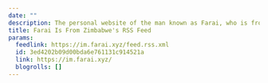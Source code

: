 ```yaml
---
date: ""
description: The personal website of the man known as Farai, who is from Zimbabwe.
title: Farai Is From Zimbabwe's RSS Feed
params:
  feedlink: https://im.farai.xyz/feed.rss.xml
  id: 3ed4202b09d00bda6e761131c914521a
  link: https://im.farai.xyz/
  blogrolls: []
---
```

